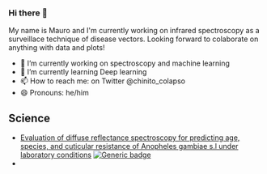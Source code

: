 ### Hi there 👋

My name is Mauro and I'm currently working on infrared spectroscopy as a surveillace technique of disease vectors. Looking forward to colaborate on anything with data and plots!
- 🔭 I’m currently working on spectroscopy and machine learning
- 🌱 I’m currently learning Deep learning
- 📫 How to reach me: on Twitter @chinito_colapso
- 😄 Pronouns: he/him
<!--
**maurocolapso/maurocolapso** is a ✨ _special_ ✨ repository because its `README.md` (this file) appears on your GitHub profile.

Here are some ideas to get you started:


- 👯 I’m looking to collaborate on ...
- 🤔 I’m looking for help with ...
- 💬 Ask me about ...
- 📫 How to reach me: ...
- 😄 Pronouns: he/him
- ⚡ Fun fact: ...
-->

## Science
- [Evaluation of diffuse reflectance spectroscopy for predicting age, species, and cuticular resistance of Anopheles gambiae s.l under laboratory conditions](https://github.com/maurocolapso/ML-DRIFT_Pazmino_et_al_2023.git) [![Generic badge](https://img.shields.io/badge/DOI-<10.1038/s41598>-<COLOR>.svg)]([https://shields.io/](https://doi.org/10.1038/s41598-023-45696-x))
- 




